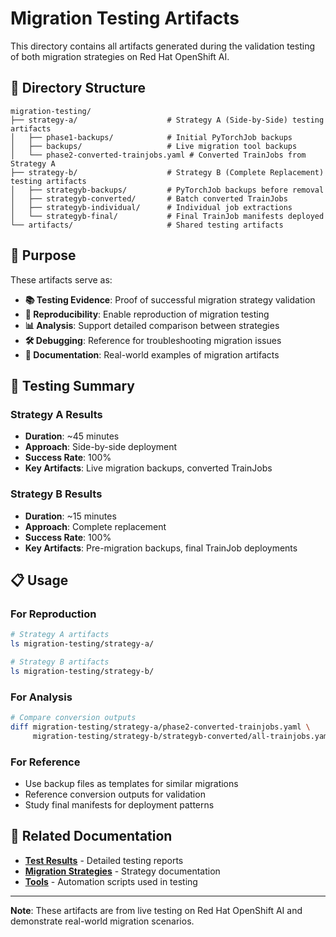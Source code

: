 # Migration Testing Artifacts

This directory contains all artifacts generated during the validation testing of both migration strategies on Red Hat OpenShift AI.

## 📁 Directory Structure

```
migration-testing/
├── strategy-a/                    # Strategy A (Side-by-Side) testing artifacts
│   ├── phase1-backups/            # Initial PyTorchJob backups
│   ├── backups/                   # Live migration tool backups
│   └── phase2-converted-trainjobs.yaml # Converted TrainJobs from Strategy A
├── strategy-b/                    # Strategy B (Complete Replacement) testing artifacts
│   ├── strategyb-backups/         # PyTorchJob backups before removal
│   ├── strategyb-converted/       # Batch converted TrainJobs
│   ├── strategyb-individual/      # Individual job extractions
│   └── strategyb-final/           # Final TrainJob manifests deployed
└── artifacts/                     # Shared testing artifacts
```

## 🎯 Purpose

These artifacts serve as:

- **📚 Testing Evidence**: Proof of successful migration strategy validation
- **🔄 Reproducibility**: Enable reproduction of migration testing
- **📊 Analysis**: Support detailed comparison between strategies
- **🛠️ Debugging**: Reference for troubleshooting migration issues
- **📖 Documentation**: Real-world examples of migration artifacts

## 🧪 Testing Summary

### Strategy A Results
- **Duration**: ~45 minutes
- **Approach**: Side-by-side deployment
- **Success Rate**: 100%
- **Key Artifacts**: Live migration backups, converted TrainJobs

### Strategy B Results  
- **Duration**: ~15 minutes
- **Approach**: Complete replacement
- **Success Rate**: 100%
- **Key Artifacts**: Pre-migration backups, final TrainJob deployments

## 📋 Usage

### For Reproduction
```bash
# Strategy A artifacts
ls migration-testing/strategy-a/

# Strategy B artifacts  
ls migration-testing/strategy-b/
```

### For Analysis
```bash
# Compare conversion outputs
diff migration-testing/strategy-a/phase2-converted-trainjobs.yaml \
     migration-testing/strategy-b/strategyb-converted/all-trainjobs.yaml
```

### For Reference
- Use backup files as templates for similar migrations
- Reference conversion outputs for validation
- Study final manifests for deployment patterns

## 🔗 Related Documentation

- **[Test Results](../test-results/)** - Detailed testing reports
- **[Migration Strategies](../migration-strategies/)** - Strategy documentation
- **[Tools](../tools/)** - Automation scripts used in testing

---

**Note**: These artifacts are from live testing on Red Hat OpenShift AI and demonstrate real-world migration scenarios.
